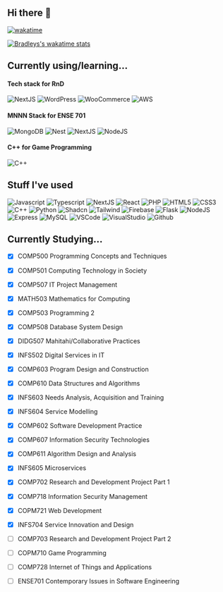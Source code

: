 ## Hi there 👋
[![wakatime](https://wakatime.com/badge/user/f954a946-4490-46fc-88da-004471b64498.svg)](https://wakatime.com/@f954a946-4490-46fc-88da-004471b64498)
<!---[![Harlok's wakatime stats](https://github-readme-stats.vercel.app/api/wakatime?username=bradley&bg_color=22577a&layout=compact&title_color=80ed99&text_color=c7f9cc)](https://github.com/anuraghazra/github-readme-stats)-->
[![Bradleys's wakatime stats](https://github-readme-stats.vercel.app/api/wakatime?username=bradley&bg_color=0A5C36,0F5132,14452f,18392B&layout=compact&title_color=ffffff&text_color=ffffff)](https://wakatime.com/@Bradley "Bradley's WakaTime Stats")

<!---[![Harlok's wakatime stats](https://github-readme-stats.vercel.app/api/wakatime?username=bradley&bg_color=45,fbf8cc,fde4cf,ffcfd2,f1c0e8,cfbaf0,a3c4f3,90dbf4,8eecf5,98f5e1,b9fbc0&layout=compact&title_color=111111&text_color=111111)](https://github.com/anuraghazra/github-readme-stats)
[![Harlok's wakatime stats](https://github-readme-stats.vercel.app/api/wakatime?username=bradley&bg_color=20,25ced1,ffffff,fceade,ff8a5b,ea526f&layout=compact&title_color=111111&text_color=111111)]()

[![Harlok's wakatime stats](https://github-readme-stats.vercel.app/api/wakatime?username=bradley&bg_color=45,ff595e,ffca3a,8ac926,1982c4,6a4c93&layout=compact&title_color=ffffff&text_color=ffffff)](https://github.com/anuraghazra/github-readme-stats)
[![Bradleys's wakatime stats](https://github-readme-stats.vercel.app/api/wakatime?username=bradley&bg_color=35,22577a,38a3a5,57cc99,80ed99,c7f9cc&layout=compact&title_color=ffffff&text_color=ffffff)](https://wakatime.com/@Bradley)-->

## Currently using/learning...

#### Tech stack for RnD
![NextJS](https://img.shields.io/badge/next%20js-000000?style=for-the-badge&logo=nextdotjs&logoColor=white)
![WordPress](https://img.shields.io/badge/WordPress-%2321759B.svg?style=for-the-badge&logo=wordpress&logoColor=white&labelColor=black)
![WooCommerce](https://img.shields.io/badge/WooCommerce-96588A?style=for-the-badge&logo=woocommerce&logoColor=fff&labelColor=black)
![AWS](https://img.shields.io/badge/AWS-%23FF9900.svg?style=for-the-badge&logo=amazon-web-services&logoColor=white)

#### MNNN Stack for ENSE 701

![MongoDB](https://img.shields.io/badge/MongoDB-%234ea94b.svg?style=for-the-badge&logo=mongodb&logoColor=white&labelColor=black)
![Nest](https://img.shields.io/badge/Nest.js-%23E0234E.svg?style=for-the-badge&logo=nestjs&logoColor=white&labelColor=black)
![NextJS](https://img.shields.io/badge/next%20js-000000?style=for-the-badge&logo=nextdotjs&logoColor=white)
![NodeJS](https://img.shields.io/badge/Node%20js-339933?style=for-the-badge&logo=nodedotjs&logoColor=white&labelColor=black)

#### C++ for Game Programming

![C++](https://img.shields.io/badge/C%2B%2B-00599C?style=for-the-badge&logo=c%2B%2B&logoColor=white&labelColor=black)

## Stuff I've used
![Javascript](https://img.shields.io/badge/Javascript-F7DF1E?style=for-the-badge&logo=javascript&labelColor=black)
![Typescript](https://img.shields.io/badge/typescript-007ACC?style=for-the-badge&logo=typescript&labelColor=black)
![NextJS](https://img.shields.io/badge/next%20js-000000?style=for-the-badge&logo=nextdotjs&logoColor=white)
![React](https://img.shields.io/badge/React-61DAFB?style=for-the-badge&logo=react&logoColor=61DAFB&labelColor=black)
![PHP](https://img.shields.io/badge/PHP-777BB4?style=for-the-badge&logo=php&logoColor=white&labelColor=black)
![HTML5](https://img.shields.io/badge/HTML5-E34F26?style=for-the-badge&logo=html5&logoColor=white&labelColor=black)
![CSS3](https://img.shields.io/badge/CSS3-1572B6?style=for-the-badge&logo=css3&logoColor=white&labelColor=black)
![C++](https://img.shields.io/badge/C%2B%2B-00599C?style=for-the-badge&logo=c%2B%2B&logoColor=white&labelColor=black)
![Python](https://img.shields.io/badge/Python-FFD43B?style=for-the-badge&logo=python&logoColor=blue&labelColor=black)
![Shadcn](https://img.shields.io/badge/shadcn%2Fui-000000?style=for-the-badge&logo=shadcnui&logoColor=white)
![Tailwind](https://img.shields.io/badge/Tailwind_CSS-38B2AC?style=for-the-badge&logo=tailwind-css&logoColor=white&labelColor=black)
![Firebase](https://img.shields.io/badge/firebase-ffca28?style=for-the-badge&logo=firebase&logoColor=ffca28&labelColor=black)
![Flask](https://img.shields.io/badge/Flask-000000?style=for-the-badge&logo=flask&logoColor=white)
![NodeJS](https://img.shields.io/badge/Node%20js-339933?style=for-the-badge&logo=nodedotjs&logoColor=white&labelColor=black)
![Express](https://img.shields.io/badge/Express%20js-000000?style=for-the-badge&logo=express&logoColor=white)
![MySQL](https://img.shields.io/badge/MySQL-005C84?style=for-the-badge&logo=mysql&logoColor=white&labelColor=black)
![VSCode](https://img.shields.io/badge/VSCode-0078D4?style=for-the-badge&logo=visual%20studio%20code&logoColor=white)
![VisualStudio](https://img.shields.io/badge/Visual_Studio-5C2D91?style=for-the-badge&logo=visual%20studio&logoColor=white)
![Github](https://img.shields.io/badge/GitHub-100000?style=for-the-badge&logo=github&logoColor=white)

## Currently Studying...
- [x] COMP500 Programming Concepts and Techniques
- [x] COMP501 Computing Technology in Society
- [x] COMP507 IT Project Management
- [x] MATH503 Mathematics for Computing
- [x] COMP503 Programming 2
- [x] COMP508 Database System Design
- [x] DIDG507 Mahitahi/Collaborative Practices
- [x] INFS502 Digital Services in IT
- [x] COMP603 Program Design and Construction
- [x] COMP610 Data Structures and Algorithms
- [x] INFS603 Needs Analysis, Acquisition and Training
- [x] INFS604 Service Modelling
- [x] COMP602 Software Development Practice
- [x] COMP607 Information Security Technologies
- [x] COMP611 Algorithm Design and Analysis
- [x] INFS605 Microservices
- [x] COMP702 Research and Development Project Part 1
- [x] COMP718 Information Security Management
- [x] COPM721 Web Development
- [x] INFS704 Service Innovation and Design
- [ ] COMP703 Research and Development Project Part 2
- [ ] COPM710 Game Programming
- [ ] COMP728 Internet of Things and Applications
- [ ] ENSE701 Contemporary Issues in Software Engineering


<!--
**Brad123ghost/Brad123ghost** is a ✨ _special_ ✨ repository because its `README.md` (this file) appears on your GitHub profile.

Here are some ideas to get you started:

- 🔭 I’m currently working on ...
- 🌱 I’m currently learning ...
- 👯 I’m looking to collaborate on ...
- 🤔 I’m looking for help with ...
- 💬 Ask me about ...
- 📫 How to reach me: ...
- 😄 Pronouns: ...
- ⚡ Fun fact: ...
-->

